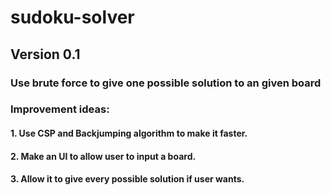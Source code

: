 # sudoku-solver

## Version 0.1

### Use brute force to give one possible solution to an given board

### Improvement ideas:

#### 1. Use CSP and Backjumping algorithm to make it faster.
#### 2. Make an UI to allow user to input a board.
#### 3. Allow it to give every possible solution if user wants.
